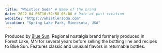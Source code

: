 ```yaml
---
title: "Whistler Soda" # Name of the brand
date: 2022-04-06T10:52:58-05:00 # Date of post creation.
website: "https://whistlersoda.com"
location: "Spring Lake Park, Minnesota, USA"
---
```


Produced by [Blue Sun](/brands/blue-sun). Regional nostalgia brand formerly produced in Forest Lake, MN for several years before selling the bottling line and recipes to Blue Sun. Features classic and unusual flavors in returnable bottles.